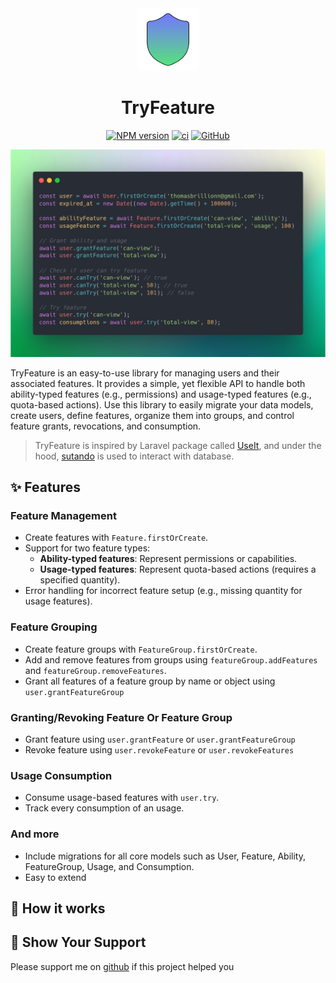 <div align="center">
  <img src="https://raw.githubusercontent.com/w99910/tryfeature/master/logo.svg" width="100" alt="TryFeature logo" />
  <h1 align="center">TryFeature</h1>
  <a href="https://www.npmjs.com/package/tryfeature"><img alt="NPM version" src="https://img.shields.io/npm/v/tryfeature.svg"></a>
  <a href="https://github.com/w99910/tryfeature/actions/workflows/test.yml"><img alt="ci" src="https://github.com/w99910/tryfeature/actions/workflows/test.yml/badge.svg"></a>
  <a href="https://github.com/w99910/tryfeature/blob/main/README.md"><img alt="GitHub" src="https://img.shields.io/bundlephobia/minzip/tryfeature"></a>
  <br />
</div>

![TryFeature](https://raw.githubusercontent.com/w99910/tryfeature/master/tryfeature.png)

TryFeature is an easy-to-use library for managing users and their associated features. It provides a simple, yet flexible API to handle both ability-typed features (e.g., permissions) and usage-typed features (e.g., quota-based actions). Use this library to easily migrate your data models, create users, define features, organize them into groups, and control feature grants, revocations, and consumption.

> TryFeature is inspired by Laravel package called [UseIt](https://github.com/w99910/use-it), and under the hood, [sutando](https://sutando.org/) is used to interact with database. 

## ✨ Features

### Feature Management

- Create features with `Feature.firstOrCreate`.
- Support for two feature types:
  - **Ability-typed features**: Represent permissions or capabilities.
  - **Usage-typed features**: Represent quota-based actions (requires a specified quantity).
- Error handling for incorrect feature setup (e.g., missing quantity for usage features).


### Feature Grouping

- Create feature groups with `FeatureGroup.firstOrCreate`.
- Add and remove features from groups using `featureGroup.addFeatures` and `featureGroup.removeFeatures`.
- Grant all features of a feature group by name or object using `user.grantFeatureGroup`


### Granting/Revoking Feature Or Feature Group

- Grant feature using `user.grantFeature` or `user.grantFeatureGroup`
- Revoke feature using `user.revokeFeature` or `user.revokeFeatures`

### Usage Consumption

- Consume usage-based features with `user.try`.
- Track every consumption of an usage. 

### And more

- Include migrations for all core models such as User, Feature, Ability, FeatureGroup, Usage, and Consumption.
- Easy to extend


## 🤔 How it works



## 💖 Show Your Support

Please support me on [github](https://github.com/sponsors/w99910) if this project helped you